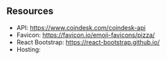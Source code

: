 
## Resources
- API: https://www.coindesk.com/coindesk-api
- Favicon: https://favicon.io/emoji-favicons/pizza/
- React Bootstrap: https://react-bootstrap.github.io/
- Hosting:
